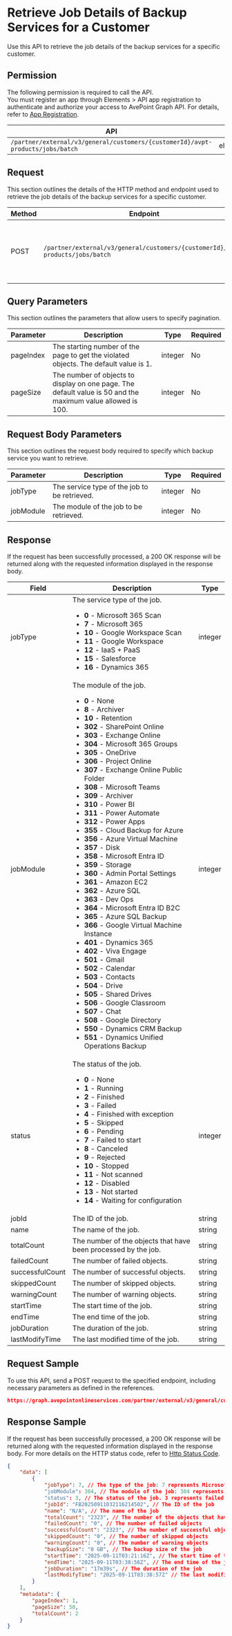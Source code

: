 # Retrieve Job Details of Backup Services for a Customer

Use this API to retrieve the job details of the backup services for a specific customer.

 ## Permission

The following permission is required to call the API.  
You must register an app through Elements > API app registration to authenticate and authorize your access to AvePoint Graph API. For details, refer to [App Registration](../../../elements/register-app.md).

| API | Permission  |
|-----------|--------|
| `/partner/external/v3/general/customers/{customerId}/avpt-products/jobs/batch`|elements.jobs.read.all|  

## Request

This section outlines the details of the HTTP method and endpoint used to retrieve the job details of the backup services for a specific customer.

| Method | Endpoint | Description |
|-----------|--------|------------|
| POST | `/partner/external/v3/general/customers/{customerId}/avpt-products/jobs/batch` | Retrieve the job details of the backup services for a specific customer.|

## Query Parameters

This section outlines the parameters that allow users to specify pagination.

| Parameter | Description | Type | Required |
| --- | --- | --- | --- |
| pageIndex | The starting number of the page to get the violated objects. The default value is 1. | integer | No |
| pageSize | The number of objects to display on one page. The default value is 50 and the maximum value allowed is 100. | integer | No |

## Request Body Parameters

This section outlines the request body required to specify which backup service you want to retrieve.

| Parameter | Description | Type | Required |
| --- | --- | --- | --- |
| jobType | The service type of the job to be retrieved. | integer | No |
| jobModule | The module of the job to be retrieved. | integer | No |

## Response

If the request has been successfully processed, a 200 OK response will be returned along with the requested information displayed in the response body.
 
| Field | Description | Type |
| --- | --- | --- |
| jobType               | The service type of the job.<ul><li>**0** - Microsoft 365 Scan</li><li>**7** - Microsoft 365</li><li>**10** - Google Workspace Scan</li><li>**11** - Google Workspace</li><li>**12** - IaaS + PaaS</li><li>**15** - Salesforce</li><li>**16** - Dynamics 365</li></ul>                 | integer |
| jobModule     | The module of the job. <ul><li>**0** - None</li><li>**8** - Archiver</li><li>**10** - Retention</li><li>**302** - SharePoint Online</li><li>**303** - Exchange Online</li><li>**304** - Microsoft 365 Groups</li><li>**305** - OneDrive</li><li>**306** - Project Online</li><li>**307** - Exchange Online Public Folder</li><li>**308** - Microsoft Teams</li><li>**309** - Archiver</li><li>**310** - Power BI</li><li>**311** - Power Automate</li><li>**312** - Power Apps</li><li>**355** - Cloud Backup for Azure</li><li>**356** - Azure Virtual Machine</li><li>**357** - Disk</li><li>**358** - Microsoft Entra ID</li><li>**359** - Storage</li><li>**360** - Admin Portal Settings</li><li>**361** - Amazon EC2</li><li>**362** - Azure SQL</li><li>**363** - Dev Ops</li><li>**364** - Microsoft Entra ID B2C</li><li>**365** - Azure SQL Backup</li><li>**366** - Google Virtual Machine Instance</li><li>**401** - Dynamics 365</li><li>**402** - Viva Engage</li><li>**501** - Gmail</li><li>**502** - Calendar</li><li>**503** - Contacts</li><li>**504** - Drive</li><li>**505** - Shared Drives</li><li>**506** - Google Classroom</li><li>**507** - Chat</li><li>**508** - Google Directory</li><li>**550** - Dynamics CRM Backup</li><li>**551** - Dynamics Unified Operations Backup</li></ul>      | integer |
| status       | The status of the job. <ul><li>**0** - None</li><li>**1** - Running</li><li>**2** - Finished</li><li>**3** - Failed</li><li>**4** - Finished with exception</li><li>**5** - Skipped</li><li>**6** - Pending</li><li>**7** - Failed to start</li><li>**8** - Canceled</li><li>**9** - Rejected</li><li>**10** - Stopped</li><li>**11** - Not scanned</li><li>**12** - Disabled</li><li>**13** - Not started</li><li>**14** - Waiting for configuration</li></ul>     | integer |
| jobId | The ID of the job. | string |
| name | The name of the job. | string |
| totalCount | The number of the objects that have been processed by the job. | string |
| failedCount | The number of failed objects. | string |
| successfulCount | The number of successful objects. | string |
| skippedCount | The number of skipped objects. | string |
| warningCount | The number of warning objects. | string |
| startTime | The start time of the job. | string |
| endTime | The end time of the job. | string |
| jobDuration | The duration of the job. | string |
| lastModifyTime | The last modified time of the job. | string |

## Request Sample
To use this API, send a POST request to the specified endpoint, including necessary parameters as defined in the references.
```json
https://graph.avepointonlineservices.com/partner/external/v3/general/customers/caf9****-2cc6-****-b04b-794c****5ea3/avpt-products/jobs/batch
```
 
## Response Sample
If the request has been successfully processed, a 200 OK response will be returned along with the requested information displayed in the response body.
For more details on the HTTP status code, refer to [Http Status Code](../../Use-AvePoint-Graph-API.md#http-status-code).
```json
{
    "data": [
        {
            "jobType": 7, // The type of the job: 7 represents Microsoft 365
            "jobModule": 304, // The module of the job: 304 represents Microsoft 365 Groups
            "status": 3, // The status of the job. 3 represents failed
            "jobId": "FB20250911032116214502", // The ID of the job
            "name": "N/A", // The name of the job
            "totalCount": "2323", // The number of the objects that have been processed by the job
            "failedCount": "0", // The number of failed objects
            "successfulCount": "2323", // The number of successful objects
            "skippedCount": "0", // The number of skipped objects
            "warningCount": "0", // The number of warning objects
            "backupSize": "0 GB", // The backup size of the job
            "startTime": "2025-09-11T03:21:16Z", // The start time of the job
            "endTime": "2025-09-11T03:38:56Z", // The end time of the job
            "jobDuration": "17m39s", // The duration of the job
            "lastModifyTime": "2025-09-11T03:38:57Z" // The last modified time of the job
        }
    ],
    "metadata": {
        "pageIndex": 1,
        "pageSize": 50,
        "totalCount": 2
    }
}
```